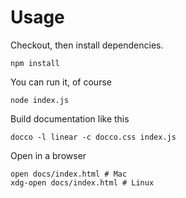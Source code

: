 # Usage

Checkout, then install dependencies.

    npm install

You can run it, of course

    node index.js

Build documentation like this

    docco -l linear -c docco.css index.js

Open in a browser

    open docs/index.html # Mac
    xdg-open docs/index.html # Linux
